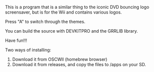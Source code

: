 This is a program that is a similar thing to the iconic DVD bouncing logo screensaver, but is for the Wii and contains various logos.

Press "A" to switch through the themes.


You can build the source with DEVKITPRO and the GRRLIB library. 

Have fun!!!




Two ways of installing:
1. Download it from OSCWII (homebrew browser)
2. Download it from releases, and copy the files to /apps on your SD.
